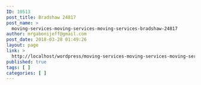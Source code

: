 ```yaml
---
ID: 10513
post_title: Bradshaw 24817
post_name: >
  moving-services-moving-services-moving-services-bradshaw-24817
author: mrgabonijeff@gmail.com
post_date: 2018-03-28 01:49:26
layout: page
link: >
  http://localhost/wordpress/moving-services-moving-services-moving-services-bradshaw-24817/
published: true
tags: [ ]
categories: [ ]
---
```

